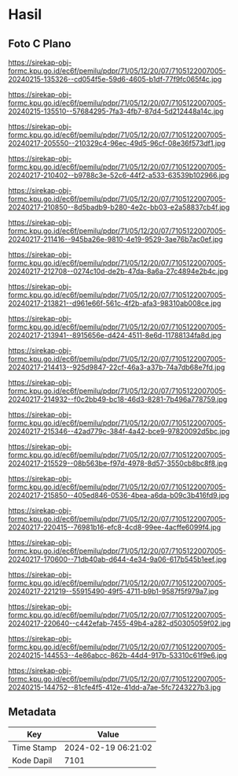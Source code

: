 # Hasil

## Foto C Plano

https://sirekap-obj-formc.kpu.go.id/ec6f/pemilu/pdpr/71/05/12/20/07/7105122007005-20240215-135326--cd054f5e-59d6-4605-b1df-77f9fc065f4c.jpg

https://sirekap-obj-formc.kpu.go.id/ec6f/pemilu/pdpr/71/05/12/20/07/7105122007005-20240215-135510--57684295-7fa3-4fb7-87d4-5d212448a14c.jpg

https://sirekap-obj-formc.kpu.go.id/ec6f/pemilu/pdpr/71/05/12/20/07/7105122007005-20240217-205550--210329c4-96ec-49d5-96cf-08e36f573df1.jpg

https://sirekap-obj-formc.kpu.go.id/ec6f/pemilu/pdpr/71/05/12/20/07/7105122007005-20240217-210402--b9788c3e-52c6-44f2-a533-63539b102966.jpg

https://sirekap-obj-formc.kpu.go.id/ec6f/pemilu/pdpr/71/05/12/20/07/7105122007005-20240217-210850--8d5badb9-b280-4e2c-bb03-e2a58837cb4f.jpg

https://sirekap-obj-formc.kpu.go.id/ec6f/pemilu/pdpr/71/05/12/20/07/7105122007005-20240217-211416--945ba26e-9810-4e19-9529-3ae76b7ac0ef.jpg

https://sirekap-obj-formc.kpu.go.id/ec6f/pemilu/pdpr/71/05/12/20/07/7105122007005-20240217-212708--0274c10d-de2b-47da-8a6a-27c4894e2b4c.jpg

https://sirekap-obj-formc.kpu.go.id/ec6f/pemilu/pdpr/71/05/12/20/07/7105122007005-20240217-213821--d961e66f-561c-4f2b-afa3-98310ab008ce.jpg

https://sirekap-obj-formc.kpu.go.id/ec6f/pemilu/pdpr/71/05/12/20/07/7105122007005-20240217-213941--8915656e-d424-4511-8e6d-11788134fa8d.jpg

https://sirekap-obj-formc.kpu.go.id/ec6f/pemilu/pdpr/71/05/12/20/07/7105122007005-20240217-214413--925d9847-22cf-46a3-a37b-74a7db68e7fd.jpg

https://sirekap-obj-formc.kpu.go.id/ec6f/pemilu/pdpr/71/05/12/20/07/7105122007005-20240217-214932--f0c2bb49-bc18-46d3-8281-7b496a778759.jpg

https://sirekap-obj-formc.kpu.go.id/ec6f/pemilu/pdpr/71/05/12/20/07/7105122007005-20240217-215346--42ad779c-384f-4a42-bce9-97820092d5bc.jpg

https://sirekap-obj-formc.kpu.go.id/ec6f/pemilu/pdpr/71/05/12/20/07/7105122007005-20240217-215529--08b563be-f97d-4978-8d57-3550cb8bc8f8.jpg

https://sirekap-obj-formc.kpu.go.id/ec6f/pemilu/pdpr/71/05/12/20/07/7105122007005-20240217-215850--405ed846-0536-4bea-a6da-b09c3b416fd9.jpg

https://sirekap-obj-formc.kpu.go.id/ec6f/pemilu/pdpr/71/05/12/20/07/7105122007005-20240217-220415--76981b16-efc8-4cd8-99ee-4acffe6099f4.jpg

https://sirekap-obj-formc.kpu.go.id/ec6f/pemilu/pdpr/71/05/12/20/07/7105122007005-20240217-170600--71db40ab-d644-4e34-9a06-617b545b1eef.jpg

https://sirekap-obj-formc.kpu.go.id/ec6f/pemilu/pdpr/71/05/12/20/07/7105122007005-20240217-221219--55915490-49f5-4711-b9b1-9587f5f979a7.jpg

https://sirekap-obj-formc.kpu.go.id/ec6f/pemilu/pdpr/71/05/12/20/07/7105122007005-20240217-220640--c442efab-7455-49b4-a282-d50305059f02.jpg

https://sirekap-obj-formc.kpu.go.id/ec6f/pemilu/pdpr/71/05/12/20/07/7105122007005-20240215-144553--4e86abcc-862b-44d4-917b-53310c61f9e6.jpg

https://sirekap-obj-formc.kpu.go.id/ec6f/pemilu/pdpr/71/05/12/20/07/7105122007005-20240215-144752--81cfe4f5-412e-41dd-a7ae-5fc7243227b3.jpg


## Metadata

| Key        | Value               |
| ---------- | ------------------- |
| Time Stamp | 2024-02-19 06:21:02 |
| Kode Dapil | 7101                |




